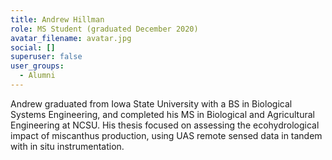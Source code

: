 ```yaml
---
title: Andrew Hillman
role: MS Student (graduated December 2020)
avatar_filename: avatar.jpg
social: []
superuser: false
user_groups:
  - Alumni
---
```

Andrew graduated from Iowa State University with a BS in Biological Systems Engineering, and completed his MS in Biological and Agricultural Engineering at NCSU. His thesis focused on assessing the ecohydrological impact of miscanthus production, using UAS remote sensed data in tandem with in situ instrumentation.